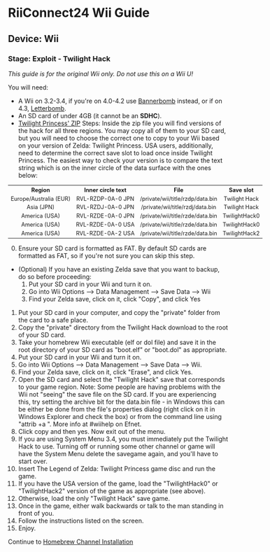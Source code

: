 # RiiConnect24 Wii Guide
## Device: Wii
### Stage: Exploit - Twilight Hack

<i class="notice--danger">This guide is for the original Wii only. Do not use this on a Wii U!</i>

You will need:
- A Wii on 3.2-3.4, if you're on 4.0-4.2 use [Bannerbomb](Bannerbomb) instead, or if on 4.3, [Letterbomb](Letterbomb).
- An SD card of under 4GB (it cannot be an **SDHC**).
- [Twilight Princess' ZIP](404)
Steps:
Inside the zip file you will find versions of the hack for all three regions. You may copy all of them to your SD card, but you will need to choose the correct one to copy to your Wii based on your version of Zelda: Twilight Princess. USA users, additionally, need to determine the correct save slot to load once inside Twilight Princess. The easiest way to check your version is to compare the text string which is on the inner circle of the data surface with the ones below:

<table style="width: 700px; text-align:center; font-size:90%;">

<tbody><tr>
<th> Region </th>
<th> Inner circle text </th>
<th> File </th>
<th> Save slot
</th></tr>
<tr>
<td> Europe/Australia (EUR) </td>
<td> RVL-RZDP-0A-0 JPN </td>
<td> /private/wii/title/rzdp/data.bin </td>
<td> Twilight Hack
</td></tr>
<tr>
<td> Asia (JPN) </td>
<td> RVL-RZDJ-0A-0 JPN </td>
<td> /private/wii/title/rzdj/data.bin </td>
<td> Twilight Hack
</td></tr>
<tr>
<td> America (USA) </td>
<td> RVL-RZDE-0A-0 JPN </td>
<td> /private/wii/title/rzde/data.bin </td>
<td> TwilightHack0
</td></tr>
<tr>
<td> America (USA) </td>
<td> RVL-RZDE-0A-0 USA </td>
<td> /private/wii/title/rzde/data.bin </td>
<td> TwilightHack0
</td></tr>
<tr>
<td> America (USA) </td>
<td> RVL-RZDE-0A-2 USA </td>
<td> /private/wii/title/rzde/data.bin </td>
<td> TwilightHack2
</td></tr></tbody></table>

0. Ensure your SD card is formatted as FAT. By default SD cards are formatted as FAT, so if you're not sure you can skip this step.
- (Optional) If you have an existing Zelda save that you want to backup, do so before proceeding:
	1. Put your SD card in your Wii and turn it on.
	2. Go into Wii Options --> Data Management --> Save Data --> Wii
	3. Find your Zelda save, click on it, click "Copy", and click Yes
1. Put your SD card in your computer, and copy the "private" folder from the card to a safe place.
2. Copy the "private" directory from the Twilight Hack download to the root of your SD card.
3. Take your homebrew Wii executable (elf or dol file) and save it in the root directory of your SD card as "boot.elf" or "boot.dol" as appropriate.
4. Put your SD card in your Wii and turn it on.
5. Go into Wii Options --> Data Management --> Save Data --> Wii.
6. Find your Zelda save, click on it, click "Erase", and click Yes.
7. Open the SD card and select the "Twilight Hack" save that corresponds to your game region. Note: Some people are having problems with the Wii not "seeing" the save file on the SD card. If you are experiencing this, try setting the archive bit for the data.bin file - in Windows this can be either be done from the file's properties dialog (right click on it in Windows Explorer and check the box) or from the command line using "attrib +a <path to data.bin>". More info at #wiihelp on Efnet.
8. Click copy and then yes. Now exit out of the menu.
9. If you are using System Menu 3.4, you must immediately put the Twilight Hack to use. Turning off or running some other channel or game will have the System Menu delete the savegame again, and you'll have to start over.
10. Insert The Legend of Zelda: Twilight Princess game disc and run the game.
11. If you have the USA version of the game, load the "TwilightHack0" or "TwilightHack2" version of the game as appropriate (see above).
12. Otherwise, load the only "Twilight Hack" save game.
13. Once in the game, either walk backwards or talk to the man standing in front of you.
14. Follow the instructions listed on the screen.
15. Enjoy.

Continue to [Homebrew Channel Installation](HBC)